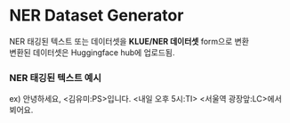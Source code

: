 # NER Dataset Generator

NER 태깅된 텍스트 또는 데이터셋을 **KLUE/NER 데이터셋** form으로 변환 <br />
변환된 데이터셋은 Huggingface hub에 업로드됨.


### NER 태깅된 텍스트 예시
ex) 안녕하세요, <김유미:PS>입니다. <내일 오후 5시:TI> <서울역 광장앞:LC>에서 뵈어요.